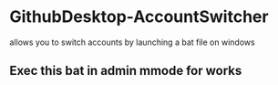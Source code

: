 # GithubDesktop-AccountSwitcher
allows you to switch accounts by launching a bat file on windows


## Exec this bat in admin mmode for works
